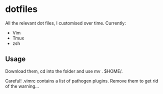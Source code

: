 # dotfiles
All the relevant dot files, I customised over time.
Currently:

*   Vim
*   Tmux
*   zsh

## Usage
Download them, cd into the folder and use mv .<FILE> $HOME/.<FILE> 

Careful! .vimrc contains a list of pathogen plugins. Remove them to get rid of
the warning...
